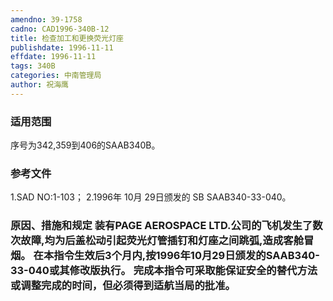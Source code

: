 ```yaml
---
amendno: 39-1758
cadno: CAD1996-340B-12
title: 检查加工和更换荧光灯座
publishdate: 1996-11-11
effdate: 1996-11-11
tags: 340B
categories: 中南管理局
author: 祝海鹰
---
```


### 适用范围 
序号为342,359到406的SAAB340B。

<!--more-->
### 参考文件
1.SAD 
NO:1-103；
 2.1996年 10月 29日颁发的 SB SAAB340-33-040。

### 原因、措施和规定     装有PAGE  AEROSPACE LTD.公司的飞机发生了数次故障,均为后盖松动引起荧光灯管插钉和灯座之间跳弧,造成客舱冒烟。     在本指令生效后3个月内,按1996年10月29日颁发的SAAB340-33-040或其修改版执行。     完成本指令可采取能保证安全的替代方法或调整完成的时间，但必须得到适航当局的批准。
